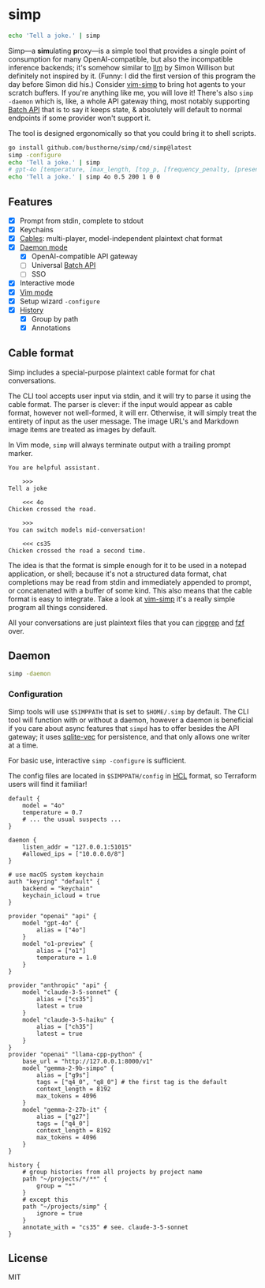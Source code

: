 # simp
```bash
echo 'Tell a joke.' | simp
```

Simp—a **sim**ulating **p**roxy—is a simple tool that provides a single point of consumption for many OpenAI-compatible, but also the incompatible inference backends; it's somehow similar to [llm][0] by Simon Willison but definitely not inspired by it. (Funny: I did the first version of this program the day before Simon did his.) Consider [vim-simp][1] to bring hot agents to your scratch buffers. If you're anything like me, you will love it! There's also `simp -daemon` which is, like, a whole API gateway thing, most notably supporting [Batch API][2] that is to say it keeps state, & absolutely will default to normal endpoints if some provider won't support it.

The tool is designed ergonomically so that you could bring it to shell scripts.

```bash
go install github.com/busthorne/simp/cmd/simp@latest
simp -configure
echo 'Tell a joke.' | simp
# gpt-4o [temperature, [max_length, [top_p, [frequency_penalty, [presence_penalty]]]]]
echo 'Tell a joke.' | simp 4o 0.5 200 1 0 0
```

## Features
- [x] Prompt from stdin, complete to stdout
- [x] Keychains
- [x] [Cables](#cable-format): multi-player, model-independent plaintext chat format
- [x] [Daemon mode](#daemon)
	- [x] OpenAI-compatible API gateway
	- [ ] Universal [Batch API][2]
	- [ ] SSO
- [x] Interactive mode
- [x] [Vim mode][1]
- [x] Setup wizard `-configure`
- [x] [History](#history)
	- [x] Group by path
	- [x] Annotations

## Cable format
Simp includes a special-purpose plaintext cable format for chat conversations.

The CLI tool accepts user input via stdin, and it will try to parse it using the cable format. The parser is clever: if the input would appear as cable format, however not well-formed, it will err. Otherwise, it will simply treat the entirety of input as the user message. The image URL's and Markdown image items are treated as images by default.

In Vim mode, `simp` will always terminate output with a trailing prompt marker.

```
You are helpful assistant.

	>>>
Tell a joke

	<<< 4o
Chicken crossed the road.

	>>>
You can switch models mid-conversation!

	<<< cs35
Chicken crossed the road a second time.
```

The idea is that the format is simple enough for it to be used in a notepad application, or shell; because it's not a structured data format, chat completions may be read from stdin and immediately appended to prompt, or concatenated with a buffer of some kind. This also means that the cable format is easy to integrate. Take a look at [vim-simp][1] it's a really simple program all things considered.

All your conversations are just plaintext files that you can [ripgrep][3] and [fzf][4] over.

## Daemon
```bash
simp -daemon
```



### Configuration
Simp tools will use `$SIMPPATH` that is set to `$HOME/.simp` by default. The CLI tool will function with or without a daemon, however a daemon is beneficial if you care about async features that `simpd` has to offer besides the API gateway; it uses [sqlite-vec][6] for persistence, and that only allows one writer at a time.

For basic use, interactive `simp -configure` is sufficient.

The config files are located in `$SIMPPATH/config` in [HCL][5] format, so Terraform users will find it familiar!

```hcl
default {
	model = "4o"
	temperature = 0.7
	# ... the usual suspects ...
}

daemon {
	listen_addr = "127.0.0.1:51015"
	#allowed_ips = ["10.0.0.0/8"]
}

# use macOS system keychain
auth "keyring" "default" {
	backend = "keychain"
	keychain_icloud = true
}

provider "openai" "api" {
	model "gpt-4o" {
		alias = ["4o"]
	}
	model "o1-preview" {
		alias = ["o1"]
		temperature = 1.0
	}
}

provider "anthropic" "api" {
	model "claude-3-5-sonnet" {
		alias = ["cs35"]
		latest = true
	}
	model "claude-3-5-haiku" {
		alias = ["ch35"]
		latest = true
	}
}
provider "openai" "llama-cpp-python" {
	base_url = "http://127.0.0.1:8000/v1"
	model "gemma-2-9b-simpo" {
		alias = ["g9s"]
		tags = ["q4_0", "q8_0"] # the first tag is the default
		context_length = 8192
		max_tokens = 4096
	}
	model "gemma-2-27b-it" {
		alias = ["g27"]
		tags = ["q4_0"]
		context_length = 8192
		max_tokens = 4096
	}
}

history {
	# group histories from all projects by project name
	path "~/projects/*/**" {
		group = "*"
	}
	# except this
	path "~/projects/simp" {
		ignore = true
	}
	annotate_with = "cs35" # see. claude-3-5-sonnet
}
```

## License
MIT

[0]: https://github.com/simonw/llm
[1]: https://github.com/busthorne/vim-simp
[2]: https://platform.openai.com/docs/guides/batch
[3]: https://github.com/BurntSushi/ripgrep
[4]: https://github.com/junegunn/fzf
[5]: https://github.com/hashicorp/hcl
[6]: https://alexgarcia.xyz/sqlite-vec/go.html